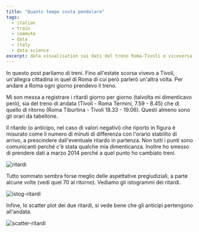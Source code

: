 ```yaml
---
title: "Quanto tempo costa pendolare"
tags:
  - italian
  - train
  - commute
  - data
  - italy
  - data-science
excerpt: data visualisation sui dati del treno Roma-Tivoli e viceversa
---
```


In questo post parliamo di treni. Fino all'estate scorsa vivevo a Tivoli, un'allegra cittadina in quel di Roma di cui però parlerò un'altra volta. Per andare a Roma ogni giorno prendevo il treno. 

Mi son messa a registrare i ritardi giorno per giorno (talvolta mi dimenticavo però), sia del treno di andata (Tivoli - Roma Termini, 7.59 - 8.45) che di quello di ritorno (Roma Tiburtina - Tivoli 18.33 - 19.06). Questi almeno sono gli orari da tabellone. 

Il ritardo (o anticipo, nel caso di valori negativi) che riporto in figura è misurato come il numero di minuti di differenza con l'orario stabilito di arrivo, a prescindere dall'eventuale ritardo in partenza. Non tutti i punti sono comunicanti perché c'è stata qualche mia dimenticanza. Inoltre ho smesso di prendere dati a marzo 2014 perché a quel punto ho cambiato treni.

![ritardi](https://plot.ly/~MartinaPugliese/2/treno-tivoli-roma-e-viceversa-ritardi-in-t.png)

Tutto sommato sembra forse meglio delle aspettative pregiudiziali, a parte alcune volte (vedi quel 70 al ritorno). Vediamo gli istogrammi dei ritardi. 

![istog-ritardi](https://plot.ly/~MartinaPugliese/3/istogrammi-dei-ritardi.png)

Infine, lo scatter plot dei due ritardi, si vede bene che gli anticipi pertengono all'andata. 

![scatter-ritardi](https://plot.ly/~MartinaPugliese/4/scatter-plot-dei-ritardi.png)
